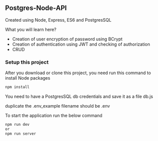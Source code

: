 ## Postgres-Node-API

Created using Node, Express, ES6 and PostgresSQL

What you will learn here?

- Creation of user encryption of password using BCrypt
- Creation of authentication using JWT and checking of authorization
- CRUD

### Setup this project

After you download or clone this project, you need run this command to install Node packages

```sh
npm install
```

You need to have a PostgresSQL db credentials and save it as a file db.js

duplicate the .env_example filename should be .env

To start the application run the below command

```sh
npm run dev
or
npm run server
```
